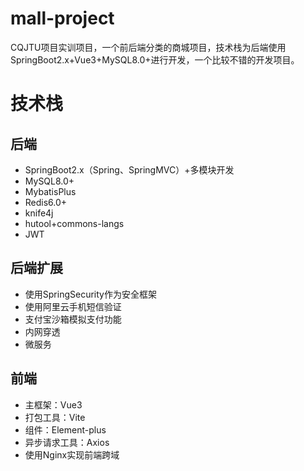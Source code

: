 # mall-project
CQJTU项目实训项目，一个前后端分类的商城项目，技术栈为后端使用SpringBoot2.x+Vue3+MySQL8.0+进行开发，一个比较不错的开发项目。
# 技术栈
## 后端
- SpringBoot2.x（Spring、SpringMVC）+多模块开发
- MySQL8.0+
- MybatisPlus
- Redis6.0+
- knife4j
- hutool+commons-langs
- JWT
## 后端扩展
- 使用SpringSecurity作为安全框架
- 使用阿里云手机短信验证
- 支付宝沙箱模拟支付功能
- 内网穿透
- 微服务
## 前端
- 主框架：Vue3
- 打包工具：Vite
- 组件：Element-plus
- 异步请求工具：Axios
- 使用Nginx实现前端跨域
